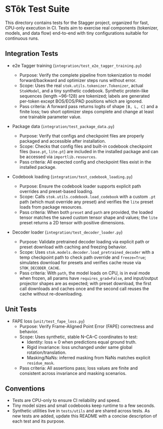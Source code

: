 # STōk Test Suite

This directory contains tests for the Stagger project, organized for fast, CPU-only execution in CI. Tests aim to exercise real components (tokenizer, models, and data flow) end-to-end with tiny configurations suitable for continuous runs.

## Integration Tests

- e2e Tagger training (`integration/test_e2e_tagger_training.py`)
  - Purpose: Verify the complete pipeline from tokenization to model forward/backward and optimizer steps runs without error.
  - Scope: Uses the real `stok.utils.tokenizer.Tokenizer`, actual `StokModel`, and a tiny synthetic codebook. Synthetic protein-like sequences (length ~96–128) are tokenized; labels are generated per-token except BOS/EOS/PAD positions which are ignored.
  - Pass criteria: A forward pass returns logits of shape `[B, L, C]` and a finite loss; two short optimizer steps complete and change at least one trainable parameter value.

- Package data (`integration/test_package_data.py`)
  - Purpose: Verify that configs and checkpoint files are properly packaged and accessible after installation.
  - Scope: Checks that config files and built-in codebook checkpoint files (`base.pt`, `lite.pt`) are included in the installed package and can be accessed via `importlib.resources`.
  - Pass criteria: All expected config and checkpoint files exist in the installed package.

- Codebook loading (`integration/test_codebook_loading.py`)
  - Purpose: Ensure the codebook loader supports explicit path overrides and preset-based loading.
  - Scope: Calls `stok.utils.codebook.load_codebook` with a custom `.pt` path (which must override any preset) and verifies the `lite` preset loads from package resources.
  - Pass criteria: When both `preset` and `path` are provided, the loaded tensor matches the saved custom tensor shape and values; the `lite` preset returns a 2D tensor with positive dimensions.

- Decoder loader (`integration/test_decoder_loader.py`)
  - Purpose: Validate pretrained decoder loading via explicit path or preset download with caching and freezing behavior.
  - Scope: Uses `stok.models.decoder.load_pretrained_decoder` with a temp checkpoint path to check path override and `freeze=True`; simulates download for presets and verifies cache reuse via `STOK_DECODER_CACHE`.
  - Pass criteria: With `path`, the model loads on CPU, is in eval mode when frozen, all params have `requires_grad=False`, and input/output projector shapes are as expected; with preset download, the first call downloads and caches once and the second call reuses the cache without re-downloading.

## Unit Tests

- FAPE loss (`unit/test_fape_loss.py`)
  - Purpose: Verify Frame-Aligned Point Error (FAPE) correctness and behavior.
  - Scope: Uses synthetic, stable N–CA–C coordinates to test:
    - Identity: loss ≈ 0 when predictions equal ground truth.
    - Rigid invariance: loss unchanged under same global rotation/translation.
    - Masking/NaNs: inferred masking from NaNs matches explicit `residue_mask`.
  - Pass criteria: All assertions pass; loss values are finite and consistent across invariance and masking scenarios.

## Conventions

- Tests are CPU-only to ensure CI reliability and speed.
- Tiny model sizes and small codebooks keep runtime to a few seconds.
- Synthetic utilities live in `tests/utils` and are shared across tests.
As new tests are added, update this README with a concise description of each test and its purpose.
